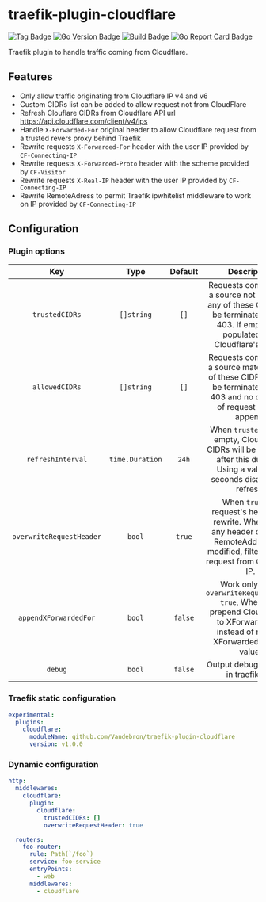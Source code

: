 # traefik-plugin-cloudflare

[![Tag Badge]][Tag] [![Go Version Badge]][Go Version] [![Build Badge]][Build] [![Go Report Card Badge]][Go Report Card]

Traefik plugin to handle traffic coming from Cloudflare.

## Features

* Only allow traffic originating from Cloudflare IP v4 and v6 
* Custom CIDRs list can be added to allow request not from CloudFlare 
* Refresh Clouflare CIDRs from Cloudflare API url https://api.cloudflare.com/client/v4/ips
* Handle `X-Forwarded-For` original header to allow Cloudflare request from a trusted revers proxy behind Traefik
* Rewrite requests `X-Forwarded-For` header with the user IP provided by `CF-Connecting-IP`
* Rewrite requests `X-Forwarded-Proto` header with the scheme provided by `CF-Visitor`
* Rewrite requests `X-Real-IP` header with the user IP provided by `CF-Connecting-IP`
* Rewrite RemoteAdress to permit Traefik ipwhitelist middleware to work on IP provided by `CF-Connecting-IP`

## Configuration

### Plugin options

|           Key            | Type            | Default  |                                                                        Description                                                                        |
|:------------------------:|:---------------:|:--------:|:---------------------------------------------------------------------------------------------------------------------------------------------------------:|
|      `trustedCIDRs`      | `[]string`      |   `[]`   |      Requests coming from a source not matching any of these CIDRs will be terminated with a 403. If empty, it is populated with Cloudflare's CIDRs.      |
|      `allowedCIDRs`      | `[]string`      |   `[]`   |          Requests coming from a source matching any of these CIDRs will not be terminated with a 403 and no overwrite of request header append.           |
|    `refreshInterval`     | `time.Duration` |  `24h`   |         When `trustedCIDRs` is empty, Cloudflare's CIDRs will be refreshed after this duration. Using a value of 0 seconds disables the refresh.          |
| `overwriteRequestHeader` | `bool`          |  `true`  | When `true`, the request's header are rewrite. When `false` any header or traefik RemoteAddress are modified, filter only the request from Cloudflare IP. |
| `appendXForwardedFor`    | `bool`          |  `false` | Work only when `overwriteRequestHeader` `true`, When `true` prepend Cloudflare IP to XForwardedFor instead of replace XForwardedFor first value.  |
|         `debug`          | `bool`          | `false`  |                                                           Output debug message in traefik log.                                                            |

### Traefik static configuration

```yaml
experimental:
  plugins:
    cloudflare:
      moduleName: github.com/Vandebron/traefik-plugin-cloudflare
      version: v1.0.0
```

### Dynamic configuration

```yaml
http:
  middlewares:
    cloudflare:
      plugin:
        cloudflare:
          trustedCIDRs: []
          overwriteRequestHeader: true

  routers:
    foo-router:
      rule: Path(`/foo`)
      service: foo-service
      entryPoints:
        - web
      middlewares:
        - cloudflare
```

[Tag]: https://github.com/Vandebron/traefik-plugin-cloudflare/tags
[Tag Badge]: https://img.shields.io/github/v/tag/Vandebron/traefik-plugin-cloudflare?sort=semver
[Go Version]: /go.mod
[Go Version Badge]: https://img.shields.io/github/go-mod/go-version/Vandebron/traefik-plugin-cloudflare
[Build]: https://github.com/Vandebron/traefik-plugin-cloudflare/actions/workflows/test.yml
[Build Badge]: https://img.shields.io/github/actions/workflow/status/Vandebron/traefik-plugin-cloudflare/test.yml
[Go Report Card]: https://goreportcard.com/report/github.com/Vandebron/traefik-plugin-cloudflare
[Go Report Card Badge]: https://goreportcard.com/badge/github.com/Vandebron/traefik-plugin-cloudflare
